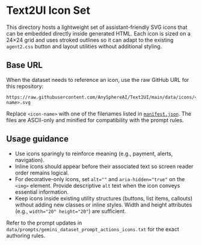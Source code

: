 # Text2UI Icon Set

This directory hosts a lightweight set of assistant-friendly SVG icons that can be embedded directly inside generated HTML. Each icon is sized on a 24×24 grid and uses stroked outlines so it can adapt to the existing `agent2.css` button and layout utilities without additional styling.

## Base URL

When the dataset needs to reference an icon, use the raw GitHub URL for this repository:

```
https://raw.githubusercontent.com/AnySphereAI/Text2UI/main/data/icons/<icon-name>.svg
```

Replace `<icon-name>` with one of the filenames listed in [`manifest.json`](./manifest.json). The files are ASCII-only and minified for compatibility with the prompt rules.

## Usage guidance

- Use icons sparingly to reinforce meaning (e.g., payment, alerts, navigation).
- Inline icons should appear before their associated text so screen reader order remains logical.
- For decorative-only icons, set `alt=""` and `aria-hidden="true"` on the `<img>` element. Provide descriptive `alt` text when the icon conveys essential information.
- Keep icons inside existing utility structures (buttons, list items, callouts) without adding new classes or inline styles. Width and height attributes (e.g., `width="20" height="20"`) are sufficient.

Refer to the prompt updates in `data/prompts/gemini_dataset_prompt_actions_icons.txt` for the exact authoring rules.
